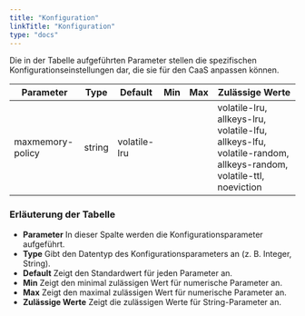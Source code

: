 ```yaml
---
title: "Konfiguration"
linkTitle: "Konfiguration"
type: "docs"
---
```


Die in der Tabelle aufgeführten Parameter stellen die spezifischen Konfigurationseinstellungen dar, die sie für den CaaS anpassen können.


| Parameter  | Type  | Default | Min | Max | Zulässige Werte |
|------------|-------|---------|-----|-----|-----------------|
| maxmemory-policy | string | volatile-lru |  | | volatile-lru, allkeys-lru, volatile-lfu, allkeys-lfu, volatile-random, allkeys-random, volatile-ttl, noeviction |

### Erläuterung der Tabelle

- **Parameter** In dieser Spalte werden die Konfigurationsparameter aufgeführt.
- **Type** Gibt den Datentyp des Konfigurationsparameters an (z. B. Integer, String).
- **Default** Zeigt den Standardwert für jeden Parameter an.
- **Min** Zeigt den minimal zulässigen Wert für numerische Parameter an.
- **Max** Zeigt den maximal zulässigen Wert für numerische Parameter an.
- **Zulässige Werte** Zeigt die zulässigen Werte für String-Parameter an.
